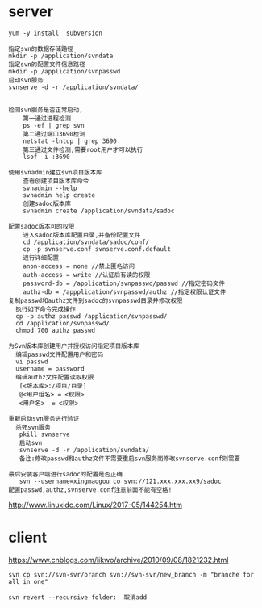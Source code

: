  #  server
    yum -y install  subversion

    指定svn的数据存储路径
    mkdir -p /application/svndata
    指定svn的配置文件信息路径
    mkdir -p /application/svnpasswd
    启动svn服务
    svnserve -d -r /application/svndata/


    检测svn服务是否正常启动,
        第一通过进程检测
        ps -ef | grep svn
        第二通过端口3690检测
        netstat -lntup | grep 3690
        第三通过文件检测,需要root用户才可以执行
        lsof -i :3690

    使用svnadmin建立svn项目版本库
        查看创建项目版本库命令
        svnadmin --help
        svnadmin help create
        创建sadoc版本库
        svnadmin create /application/svndata/sadoc

    配置sadoc版本可的权限
        进入sadoc版本库配置目录,并备份配置文件
        cd /application/svndata/sadoc/conf/
        cp -p svnserve.conf svnserve.conf.default
        进行详细配置
        anon-access = none //禁止匿名访问
        auth-access = write //认证后有读的权限
        password-db = /application/svnpasswd/passwd //指定密码文件
        authz-db = /appplication/svnpasswd/authz //指定权限认证文件
    复制passwd和authz文件到sadoc的svnpasswd目录并修改权限
      执行如下命令完成操作
      cp -p authz passwd /application/svnpasswd/
      cd /application/svnpasswd/
      chmod 700 authz passwd

    为Svn版本库创建用户并授权访问指定项目版本库
      编辑passwd文件配置用户和密码
      vi passwd
      username = password
      编辑authz文件配置读取权限
       [<版本库>:/项目/目录]
       @<用户组名> = <权限>
       <用户名>  = <权限>

    重新启动svn服务进行验证
      杀死svn服务
       pkill svnserve
       启动svn
       svnserve -d -r /application/svndata/
       备注:修改passwd和authz文件不需要重启svn服务而修改svnserve.conf则需要

    最后安装客户端进行sadoc的配置是否正确
       svn --username=xingmaogou co svn://121.xxx.xxx.xx9/sadoc
    配置passwd,authz,svnserve.conf注意前面不能有空格!

http://www.linuxidc.com/Linux/2017-05/144254.htm


# client

https://www.cnblogs.com/likwo/archive/2010/09/08/1821232.html

    svn cp svn://svn-svr/branch svn://svn-svr/new_branch -m "branche for all in one"

    svn revert --recursive folder:  取消add

